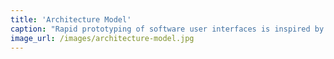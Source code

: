 ```yaml
---
title: 'Architecture Model'
caption: "Rapid prototyping of software user interfaces is inspired by similar design activities such as the creation of sketches and blueprints by architects."
image_url: /images/architecture-model.jpg
---
```

